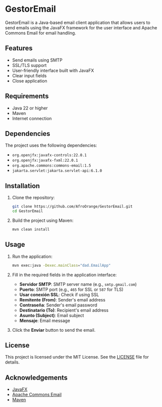 # GestorEmail

GestorEmail is a Java-based email client application that allows users to send emails using the JavaFX framework for the user interface and Apache Commons Email for email handling.

## Features

- Send emails using SMTP
- SSL/TLS support
- User-friendly interface built with JavaFX
- Clear input fields
- Close application

## Requirements

- Java 22 or higher
- Maven
- Internet connection

## Dependencies

The project uses the following dependencies:

- `org.openjfx:javafx-controls:22.0.1`
- `org.openjfx:javafx-fxml:22.0.1`
- `org.apache.commons:commons-email:1.5`
- `jakarta.servlet:jakarta.servlet-api:6.1.0`

## Installation

1. Clone the repository:
    ```sh
    git clone https://github.com/AfroOrange/GestorEmail.git
    cd GestorEmail
    ```

2. Build the project using Maven:
    ```sh
    mvn clean install
    ```

## Usage

1. Run the application:
    ```sh
    mvn exec:java -Dexec.mainClass="dad.EmailApp"
    ```

2. Fill in the required fields in the application interface:
    - **Servidor SMTP**: SMTP server name (e.g., `smtp.gmail.com`)
    - **Puerto**: SMTP port (e.g., `465` for SSL or `587` for TLS)
    - **Usar conexión SSL**: Check if using SSL
    - **Remitente (From)**: Sender's email address
    - **Contraseña**: Sender's email password
    - **Destinatario (To)**: Recipient's email address
    - **Asunto (Subject)**: Email subject
    - **Mensaje**: Email message

3. Click the **Enviar** button to send the email.

## License

This project is licensed under the MIT License. See the [LICENSE](LICENSE) file for details.

## Acknowledgements

- [JavaFX](https://openjfx.io/)
- [Apache Commons Email](https://commons.apache.org/proper/commons-email/)
- [Maven](https://maven.apache.org/)

